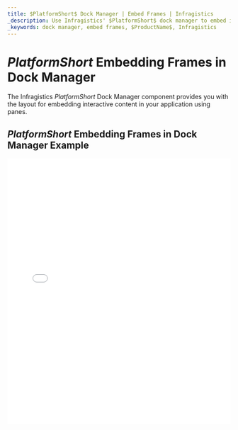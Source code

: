 ```yaml
---
title: $PlatformShort$ Dock Manager | Embed Frames | Infragistics
_description: Use Infragistics' $PlatformShort$ dock manager to embed interactive content using panes. View $ProductName$ dock manager tutorials!
_keywords: dock manager, embed frames, $ProductName$, Infragistics
---
```

# $PlatformShort$ Embedding Frames in Dock Manager

The Infragistics $PlatformShort$ Dock Manager component provides you with the layout for embedding interactive content in your application using panes.

## $PlatformShort$ Embedding Frames in Dock Manager Example

<div class="sample-container loading" style="height: 600px">
    <iframe id="dock-manager-embedding-frames-iframe" src='{environment:dvDemosBaseUrl}/layouts/dock-manager-embedding-frames' width="100%" height="100%" seamless frameBorder="0" onload="onXPlatSampleIframeContentLoaded(this);" alt="$PlatformShort$ Embedding Frames in Dock Manager Example"></iframe>
</div>
<sample-button src="layouts/dock-manager/embedding-frames"></sample-button>
<!-- <div>
    <button data-localize="stackblitz" disabled class="stackblitz-btn" data-iframe-id="dock-manager-overview-iframe" data-demos-base-url="{environment:dvDemosBaseUrl}">View on StackBlitz
    </button>
</div> -->

<div class="divider--half"></div>

<!--
## Usage

Once the Dock Manager is imported, you can add it on the page:

```html
<igc-dockmanager id="dockManager">
</igc-dockmanager>
```

```ts
import { IgcDockManagerPaneType, IgcSplitPaneOrientation, IgcDockManagerComponent } from 'igniteui-dockmanager';

// ...

this.dockManager = document.getElementById("dockManager") as IgcDockManagerComponent;
this.dockManager.layout = {
    rootPane: {
        type: IgcDockManagerPaneType.splitPane,
        orientation: IgcSplitPaneOrientation.horizontal,
        panes: [
            {
                type: IgcDockManagerPaneType.contentPane,
                contentId: 'content1',
                header: 'Pane 1'
            }
        ]
    }
};
```

```html
<igc-dockmanager id="dockManager">
    <div slot="content1" style="width: 100%; height: 100%;">Content 1</div>
</igc-dockmanager>
``` -->
